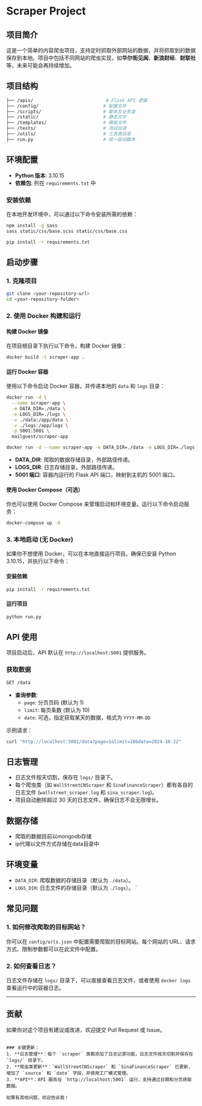 # Scraper Project

## 项目简介

这是一个简单的内容爬虫项目，支持定时抓取外部网站的数据，并将抓取到的数据保存到本地。项目中包括不同网站的爬虫实现，如**华尔街见闻**、**新浪财经**、**财联社** 等，未来可能会再持续增加。

## 项目结构

```bash
├── /apis/                           # Flask API 逻辑
├── /config/                        # 配置文件
├── /scripts/                       # 脚本及业务类
├── /static/                        # 静态文件
├── /templates/                     # 模板文件
├── /tests/                         # 测试目录
├── /utils/                         # 工具类目录
├── run.py                          # 统一启动脚本
```

## 环境配置

- **Python 版本**: 3.10.15
- **依赖包**: 列在 `requirements.txt` 中

### 安装依赖

在本地开发环境中，可以通过以下命令安装所需的依赖：

```bash
npm install -g sass
sass static/css/base.scss static/css/base.css

pip install -r requirements.txt
```

## 启动步骤

### 1. 克隆项目

```bash
git clone <your-repository-url>
cd <your-repository-folder>
```

### 2. 使用 Docker 构建和运行

#### 构建 Docker 镜像

在项目根目录下执行以下命令，构建 Docker 镜像：

```bash
docker build -t scraper-app .
```

#### 运行 Docker 容器

使用以下命令启动 Docker 容器，并传递本地的 `data` 和 `logs` 目录：

```bash
docker run -d \
  --name scraper-app \
  -e DATA_DIR=./data \
  -e LOGS_DIR=./logs \
  -v ./data:/app/data \
  -v ./logs:/app/logs \
  -p 5001:5001 \
  mailguest/scraper-app

docker run -d --name scraper-app -e DATA_DIR=./data -e LOGS_DIR=./logs -v ./data:/app/data -v ./logs:/app/logs -p 5001:5001 mailguest/scraper-app
```

- **DATA_DIR**: 爬取的数据存储目录，外部路径传递。
- **LOGS_DIR**: 日志存储目录，外部路径传递。
- **5001 端口**: 容器内运行的 Flask API 端口，映射到主机的 5001 端口。

#### 使用 Docker Compose（可选）

你也可以使用 Docker Compose 来管理启动和环境变量。运行以下命令启动服务：

```bash
docker-compose up -d
```

### 3. 本地启动 (无 Docker)

如果你不想使用 Docker，可以在本地直接运行项目。确保已安装 Python 3.10.15，并执行以下命令：

#### 安装依赖

```bash
pip install -r requirements.txt
```

#### 运行项目

```bash
python run.py
```

## API 使用

项目启动后，API 默认在 `http://localhost:5001` 提供服务。

### 获取数据

```bash
GET /data
```

- **查询参数**:
  - `page`: 分页页码 (默认为 1)
  - `limit`: 每页条数 (默认为 10)
  - `date`: 可选，指定获取某天的数据，格式为 `YYYY-MM-DD`

示例请求：

```bash
curl "http://localhost:5001/data?page=1&limit=10&date=2024-10-22"
```

## 日志管理

- 日志文件按天切割，保存在 `logs/` 目录下。
- 每个爬虫类（如 `WallStreetCNScraper` 和 `SinaFinanceScraper`）都有各自的日志文件 (`wallstreet_scraper.log` 和 `sina_scraper.log`)。
- 项目自动删除超过 30 天的日志文件，确保日志不会无限增长。

## 数据存储

- 爬取的数据目前以mongodb存储
- ip代理以文件方式存储在data目录中

## 环境变量

- `DATA_DIR`: 爬取数据的存储目录（默认为 `./data`）。
- `LOGS_DIR`: 日志文件的存储目录（默认为 `./logs`）。
`

## 常见问题

### 1. 如何修改爬取的目标网站？

你可以在 `config/urls.json` 中配置需要爬取的目标网站。每个网站的 URL、请求方式、限制参数都可以在此文件中配置。

### 2. 如何查看日志？

日志文件存储在 `logs/` 目录下，可以直接查看日志文件，或者使用 `docker logs` 查看运行中的容器日志。

---

## 贡献

如果你对这个项目有建议或改进，欢迎提交 Pull Request 或 Issue。

```

### 关键更新：
1. **日志管理**：每个 `scraper` 类都添加了日志记录功能，日志文件按天切割并保存在 `logs/` 目录下。
2. **爬虫类更新**：`WallStreetCNScraper` 和 `SinaFinanceScraper` 已更新，增加了 `source` 和 `date` 字段，并使用工厂模式管理。
3. **API**：API 服务在 `http://localhost:5001` 运行，支持通过日期和分页获取数据。

如果有其他问题，欢迎告诉我！